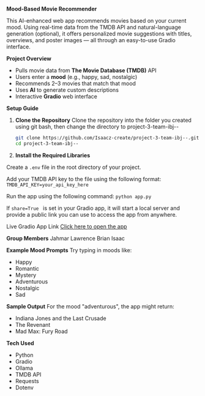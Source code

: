 **Mood-Based Movie Recommender**

This AI-enhanced web app recommends movies based on your current mood. Using real-time data from the TMDB API and natural-language generation (optional), 
it offers personalized movie suggestions with titles, overviews, and poster images — all through an easy-to-use Gradio interface.

**Project Overview**

- Pulls movie data from **The Movie Database (TMDB)** API  
- Users enter a **mood** (e.g., happy, sad, nostalgic)  
- Recommends 2–3 movies that match that mood  
- Uses **AI** to generate custom descriptions  
- Interactive **Gradio** web interface  

**Setup Guide**

1. **Clone the Repository**
   Clone the repository into the folder you created using git bash, then change the directory to project-3-team-ibj-- 
   ```bash
   git clone https://github.com/Isaacz-create/project-3-team-ibj--.git
   cd project-3-team-ibj--

3. **Install the Required Libraries**

Create a ```.env``` file in the root directory of your project.

Add your TMDB API key to the file using the following format:
```TMDB_API_KEY=your_api_key_here```

Run the app using the following command:
```python app.py```

If ```share=True ``` is set in your Gradio app, it will start a local server and provide a public link you can use to access the app from anywhere.

 Live Gradio App Link
[Click here to open the app](https://cb39c8fa04527f8f5d.gradio.live)

**Group Members**
Jahmar Lawrence
Brian
Isaac

**Example Mood Prompts**
Try typing in moods like:

- Happy
- Romantic
- Mystery
- Adventurous
- Nostalgic
- Sad

**Sample Output**
For the mood "adventurous", the app might return:

- Indiana Jones and the Last Crusade
- The Revenant
- Mad Max: Fury Road

**Tech Used**
- Python
- Gradio
- Ollama
- TMDB API
- Requests
- Dotenv
